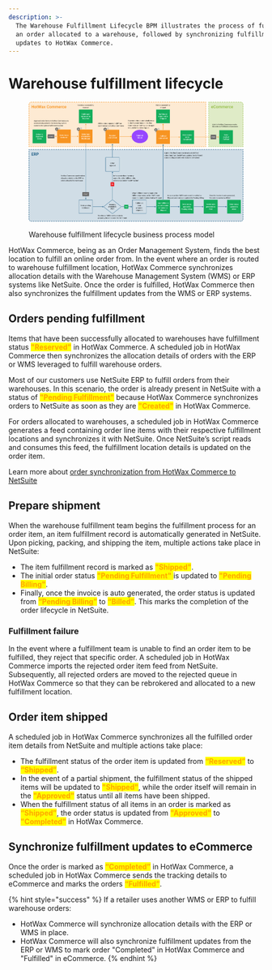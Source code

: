 ```yaml
---
description: >-
  The Warehouse Fulfillment Lifecycle BPM illustrates the process of fulfilling
  an order allocated to a warehouse, followed by synchronizing fulfillment
  updates to HotWax Commerce.
---
```


# Warehouse fulfillment lifecycle

<figure><img src="../.gitbook/assets/warehouse fulfillment bpm.png" alt=""><figcaption><p>Warehouse fulfillment lifecycle business process model</p></figcaption></figure>

HotWax Commerce, being as an Order Management System, finds the best location to fulfill an online order from. In the event where an order is routed to warehouse fulfillment location, HotWax Commerce synchronizes allocation details with the Warehouse Management System (WMS) or ERP systems like NetSuite. Once the order is fulfilled, HotWax Commerce then also synchronizes the fulfillment updates from the WMS or ERP systems.

## Orders pending fulfillment

Items that have been successfully allocated to warehouses have fulfillment status <mark style="color:orange;">**"Reserved"**</mark> in HotWax Commerce. A scheduled job in HotWax Commerce then synchronizes the allocation details of orders with the ERP or WMS leveraged to fulfill warehouse orders.

Most of our customers use NetSuite ERP to fulfill orders from their warehouses. In this scenario, the order is already present in NetSuite with a status of <mark style="color:orange;">**"Pending Fulfillment"**</mark> because HotWax Commerce synchronizes orders to NetSuite as soon as they are <mark style="color:orange;">**"Created"**</mark> in HotWax Commerce.

For orders allocated to warehouses, a scheduled job in HotWax Commerce generates a feed containing order line items with their respective fulfillment locations and synchronizes it with NetSuite. Once NetSuite’s script reads and consumes this feed, the fulfillment location details is updated on the order item.

Learn more about [order synchronization from HotWax Commerce to NetSuite](https://docs.hotwax.co/integration-resources/v/netsuite-integration/supported-integrations/salesorder/orderapproval)

## Prepare shipment

When the warehouse fulfillment team begins the fulfillment process for an order item, an item fulfillment record is automatically generated in NetSuite. Upon picking, packing, and shipping the item, multiple actions take place in NetSuite:

* The item fulfillment record is marked as <mark style="color:orange;">**"Shipped"**</mark>.
* The initial order status <mark style="color:orange;">**"Pending Fulfillment"** </mark> is updated to <mark style="color:orange;">**"Pending Billing"**</mark>.
* Finally, once the invoice is auto generated, the order status is updated from <mark style="color:orange;">**“Pending Billing”**</mark> to <mark style="color:orange;">**“Billed”**</mark>. This marks the completion of the order lifecycle in NetSuite.

### Fulfillment failure

In the event where a fulfillment team is unable to find an order item to be fulfilled, they reject that specific order. A scheduled job in HotWax Commerce imports the rejected order item feed from NetSuite. Subsequently, all rejected orders are moved to the rejected queue in HotWax Commerce so that they can be rebrokered and allocated to a new fulfillment location.

## Order item shipped

A scheduled job in HotWax Commerce synchronizes all the fulfilled order item details from NetSuite and multiple actions take place:

* The fulfillment status of the order item is updated from <mark style="color:orange;">**“Reserved”**</mark> to <mark style="color:orange;">**“Shipped”**</mark>.
* In the event of a partial shipment, the fulfillment status of the shipped items will be updated to <mark style="color:orange;">**"Shipped"**</mark>, while the order itself will remain in the <mark style="color:orange;">**"Approved"**</mark> status until all items have been shipped.
* When the fulfillment status of all items in an order is marked as <mark style="color:orange;">**“Shipped”**</mark>, the order status is updated from <mark style="color:orange;">**"Approved"**</mark> to <mark style="color:orange;">**"Completed"**</mark> in HotWax Commerce.

## Synchronize fulfillment updates to eCommerce

Once the order is marked as <mark style="color:orange;">**“Completed”**</mark> in HotWax Commerce, a scheduled job in HotWax Commerce sends the tracking details to eCommerce and marks the orders <mark style="color:orange;">**“Fulfilled”**</mark>.

{% hint style="success" %}
If a retailer uses another WMS or ERP to fulfill warehouse orders:

* HotWax Commerce will synchronize allocation details with the ERP or WMS in place.
* HotWax Commerce will also synchronize fulfillment updates from the ERP or WMS to mark order "Completed" in HotWax Commerce and "Fulfilled" in eCommerce.
{% endhint %}
